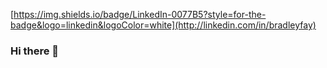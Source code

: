 [https://img.shields.io/badge/LinkedIn-0077B5?style=for-the-badge&logo=linkedin&logoColor=white](http://linkedin.com/in/bradleyfay)
### Hi there 👋

<!--
**bradleyfay/bradleyfay** is a ✨ _special_ ✨ repository because its `README.md` (this file) appears on your GitHub profile.

Here are some ideas to get you started:

- 🔭 I’m currently working on ...
- 🌱 I’m currently learning ...
- 👯 I’m looking to collaborate on ...
- 🤔 I’m looking for help with ...
- 💬 Ask me about ...
- 📫 How to reach me: ...
- 😄 Pronouns: ...
- ⚡ Fun fact: ...
-->
